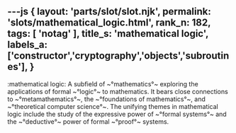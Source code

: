 ---js
{
  layout: 'parts/slot/slot.njk',
  permalink: 'slots/mathematical_logic.html',
  rank_n: 182,
  tags: [ 'notag' ],
  title_s: 'mathematical logic',
  labels_a: ['constructor','cryptography','objects','subroutines'],
}
---
:mathematical logic:
A subfield of ~°mathematics°~ exploring the applications of formal ~°logic°~ to mathematics.  It bears close connections to ~°metamathematics°~, the ~°foundations of mathematics°~, and ~°theoretical computer science°~. The unifying themes in mathematical logic include the study of the expressive power of ~°formal systems°~ and the ~°deductive°~ power of formal ~°proof°~ systems.
